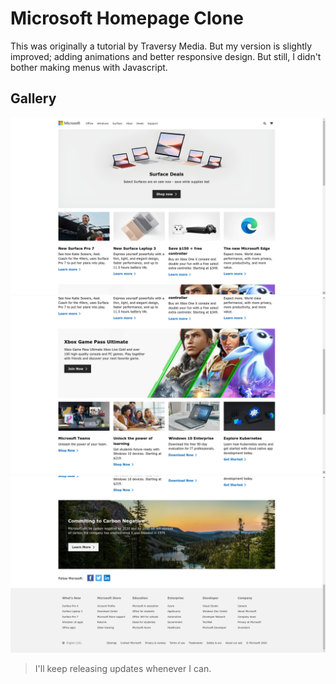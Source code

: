 # Microsoft Homepage Clone

This was originally a tutorial by Traversy Media. But my version is slightly improved; adding animations and better responsive design. But still, I didn't bother making menus with Javascript.

## Gallery

![Preview 1](preview/preview1.png)
![Preview 2](preview/preview2.png)
![Preview 3](preview/preview3.png)

> I'll keep releasing updates whenever I can.
